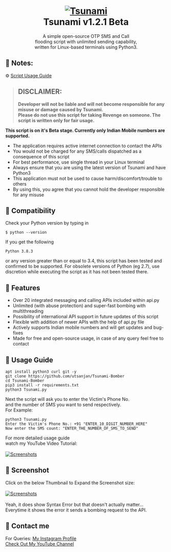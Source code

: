 <h1 align="center">
  <br>
  <a href="https://github.com/utsanjan/Tsunami-Bomber">
  <img src="https://1.bp.blogspot.com/-YJ0yHTgNa6c/YD4gkSYeWCI/AAAAAAAAbVo/Px7ODVFOEtkMGQ9F1m-X8xkceDya22BFwCLcBGAsYHQ/w200-h200/Tsunami.png"
  alt="Tsunami">
  </a><br>
  Tsunami v1.2.1 Beta
  <br>
</h1>


<p align="center">A simple open-source OTP SMS and Call
<br>flooding script with unlimited sending capability,
<br>written for Linux-based terminals using Python3.</p>

## 🔸 Notes:
⚙ [Script Usage Guide](https://github.com/utsanjan/Tsunami-Bomber#-usage-guide)

> ## DISCLAIMER:
> **Developer will not be liable and will not become
responsible for any misuse or damage caused by Tsunami.**  
**Please do not use this script for taking Revenge on someone. The script is written only for fair usage.**

**This script is on it's Beta stage. Currently only Indian Mobile numbers are supported.**


- The application requires active internet connection to contact the APIs
- You would not be charged for any SMS/calls dispatched as a consequence of this script
- For best performance, use single thread in your Linux terminal
- Always ensure that you are using the latest version of Tsunami and have Python3
- This application must not be used to cause harm/discomfort/trouble to others
- By using this, you agree that you cannot hold the developer responsible for any misuse

## 🔸 Compatibility
Check your Python version by typing in
```shell script
$ python --version
```
If you get the following
```shell script
Python 3.8.3
```
or any version greater than or equal to 3.4, this script has been tested and confirmed to be supported. For obsolete versions of Python (eg 2.7), use discretion while executing the script as it has not been tested there.

## 🔸 Features

- Over 20 integrated messaging and calling APIs included within api.py
- Unlimited (with abuse protection) and super-fast bombing with multithreading
- Possibility of international API support in future updates of this script
- Flexible with addition of newer APIs with the help of api.py file
- Actively supports Indian mobile numbers and will get updates and bug-fixes
- Made for free and open-source usage, in case of any query feel free to contact

## 🔸 Usage Guide

```
apt install python3 curl git -y
git clone https://github.com/utsanjan/Tsunami-Bomber
cd Tsunami-Bomber
pip3 install -r requirements.txt
python3 Tsunami.py
```
Next the script will ask you to enter the Victim's Phone No.<br>
and the number of SMS you want to send respectively.
<br>For Example:<br>

```
python3 Tsunami.py
Enter the Victim's Phone No.: +91 "ENTER_10_DIGIT_NUMBER_HERE"
Now enter the SMS count: "ENTER_THE_NUMBER_OF_SMS_TO_SEND"
```
For more detailed usage guide<br>
watch my YouTube Video Tutorial:<br><br>
<a href="https://www.youtube.com/watch?v=YCV0tsNLoFY"><img alt="Screenshots" title="Screenshots" src="https://1.bp.blogspot.com/-fUsNpr6iiMA/YH-5Z2WZW6I/AAAAAAAAfWQ/fwcyrPr1Hycob5AJyUE1i4PbKxZDTkHdgCLcBGAsYHQ/w320-h181/Tsunami.png"/></a>

## 🔸 Screenshot

Click on the below Thumbnail to Expand the Screenshot size: <br><br>
<a href="https://1.bp.blogspot.com/-I04VRdhKRn8/YIEEjNxyhzI/AAAAAAAAfZw/zjdPHw4VFPM6fkHu8y3J9V5x4D7mzNpwgCLcBGAsYHQ/s16000/Tsunami.jpeg"><img alt="Screenshots" title="Screenshots" src="https://1.bp.blogspot.com/-7H3v6jgpe1M/YIEEOXSlIwI/AAAAAAAAfZo/dQyzpmJMDoseTH-UzmUtRo8Yb6kEbdyBACLcBGAsYHQ/w400-h311/download.png"/></a><br><br>
Yeah, it does show Syntax Error but that doesn't actually matter...<br>
Everytime it shows the error it sends a bombing request to the API.

## 🔸 Contact me  

For Queries: [My Instagram Profile](https://www.instagram.com/utsanjan/)  
[Check Out My YouTube Channel](https://www.youtube.com/DopeSatan)
